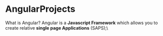 # AngularProjects

What is Angular?
Angular is a **Javascript Framework** which allows you to create relative **single page Applications** (SAPS);\

